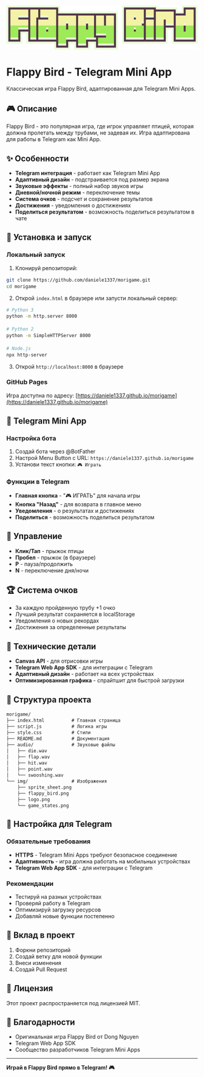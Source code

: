<p align="center">
  <img alt="Flappy Bird" src="img/flappy_bird.png" />
</p>

# Flappy Bird - Telegram Mini App

Классическая игра Flappy Bird, адаптированная для Telegram Mini Apps.

## 🎮 Описание

Flappy Bird - это популярная игра, где игрок управляет птицей, которая должна пролетать между трубами, не задевая их. Игра адаптирована для работы в Telegram как Mini App.

## ✨ Особенности

- **Telegram интеграция** - работает как Telegram Mini App
- **Адаптивный дизайн** - подстраивается под размер экрана
- **Звуковые эффекты** - полный набор звуков игры
- **Дневной/ночной режим** - переключение темы
- **Система очков** - подсчет и сохранение результатов
- **Достижения** - уведомления о достижениях
- **Поделиться результатом** - возможность поделиться результатом в чате

## 🚀 Установка и запуск

### Локальный запуск

1. Клонируй репозиторий:
```bash
git clone https://github.com/daniele1337/morigame.git
cd morigame
```

2. Открой `index.html` в браузере или запусти локальный сервер:
```bash
# Python 3
python -m http.server 8000

# Python 2
python -m SimpleHTTPServer 8000

# Node.js
npx http-server
```

3. Открой `http://localhost:8000` в браузере

### GitHub Pages

Игра доступна по адресу: [https://daniele1337.github.io/morigame](https://daniele1337.github.io/morigame)

## 📱 Telegram Mini App

### Настройка бота

1. Создай бота через @BotFather
2. Настрой Menu Button с URL: `https://daniele1337.github.io/morigame`
3. Установи текст кнопки: `🎮 Играть`

### Функции в Telegram

- **Главная кнопка** - "🎮 ИГРАТЬ" для начала игры
- **Кнопка "Назад"** - для возврата в главное меню
- **Уведомления** - о результатах и достижениях
- **Поделиться** - возможность поделиться результатом

## 🎯 Управление

- **Клик/Тап** - прыжок птицы
- **Пробел** - прыжок (в браузере)
- **P** - пауза/продолжить
- **N** - переключение дня/ночи

## 🏆 Система очков

- За каждую пройденную трубу +1 очко
- Лучший результат сохраняется в localStorage
- Уведомления о новых рекордах
- Достижения за определенные результаты

## 🎨 Технические детали

- **Canvas API** - для отрисовки игры
- **Telegram Web App SDK** - для интеграции с Telegram
- **Адаптивный дизайн** - работает на всех устройствах
- **Оптимизированная графика** - спрайтшит для быстрой загрузки

## 📁 Структура проекта

```
morigame/
├── index.html          # Главная страница
├── script.js           # Логика игры
├── style.css           # Стили
├── README.md           # Документация
├── audio/              # Звуковые файлы
│   ├── die.wav
│   ├── flap.wav
│   ├── hit.wav
│   ├── point.wav
│   └── swooshing.wav
└── img/                # Изображения
    ├── sprite_sheet.png
    ├── flappy_bird.png
    ├── logo.png
    └── game_states.png
```

## 🔧 Настройка для Telegram

### Обязательные требования

- **HTTPS** - Telegram Mini Apps требуют безопасное соединение
- **Адаптивность** - игра должна работать на мобильных устройствах
- **Telegram Web App SDK** - для интеграции с Telegram

### Рекомендации

- Тестируй на разных устройствах
- Проверяй работу в Telegram
- Оптимизируй загрузку ресурсов
- Добавляй новые функции постепенно

## 🤝 Вклад в проект

1. Форкни репозиторий
2. Создай ветку для новой функции
3. Внеси изменения
4. Создай Pull Request

## 📄 Лицензия

Этот проект распространяется под лицензией MIT.

## 🙏 Благодарности

- Оригинальная игра Flappy Bird от Dong Nguyen
- Telegram Web App SDK
- Сообщество разработчиков Telegram Mini Apps

---

**Играй в Flappy Bird прямо в Telegram! 🎮**
